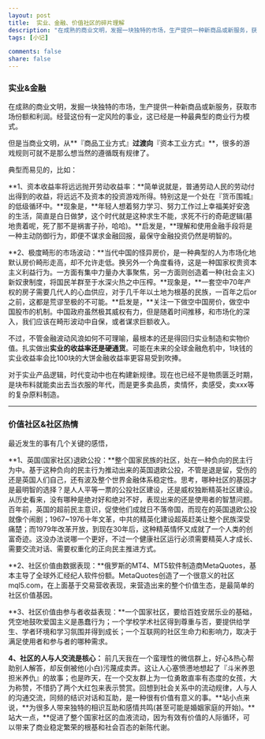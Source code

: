 ```yaml
---
layout: post
title:  实业、金融、价值社区的碎片理解
description: "在成熟的商业文明，发掘一块独特的市场，生产提供一种新商品或新服务，获取市场份额和利润。经营这份有一定风险的事业，这已经是一种默认的商业行为模式。但是当商业文明，从『商品工业方式』过渡向『资本工业方式』，很多的游戏规则可就不是那么想当然的既有模式了。"
tags: [小记]

comments: false
share: false
---
```



### 实业&金融

在成熟的商业文明，发掘一块独特的市场，生产提供一种新商品或新服务，获取市场份额和利润。经营这份有一定风险的事业，这已经是一种最典型的商业行为模式。

但是当商业文明，从**『商品工业方式』**过渡向**『资本工业方式』**，很多的游戏规则可就不是那么想当然的遵循既有规律了。

典型而易见的，比如：

**1、资本收益率将远远抛开劳动收益率：**简单说就是，普通劳动人民的劳动付出得到的收益，将远远不及资本的投资游戏所得。特别这是一个处在『货币围城』的低级循环中。**现象是，**年轻人想着努力学习、努力工作过上幸福美好安逸的生活，简直是白日做梦，这个时代就是这种求生不能，求死不行的奇葩逻辑(墓地贵着呢，死了那不是祸害子孙，哈哈)。**启发是，**理解和使用金融手段将是一种主动防御行为，即便不谋求金融回报，最保守金融投资仍然是明智的。

**2、极度畸形的市场波动：**当代中国的怪异房价，是一种典型的人为市场化地默认房价畸形走高，却不允许走低。换另外一个角度看待，这是一种国家权贵资本主义利益行为。一方面有集中力量办大事聚焦，另一方面则创造着一种(社会主义)新奴隶制度，将国民羊群至于水深火热之中压榨。**现象是，**一套空中70年产权的房子需要几代人的心血供应，对于几千年以土地为根基的民族，一百年之后or之前，这都是荒谬至极的不可能。**启发是，**关注一下做空中国房价，做空中国股市的机制。中国政府虽然极其威权有力，但是随着时间推移，和市场化的深入，我们应该在畸形波动中自保，或者谋求巨额收入。

不过，不管金融波动风浪如何不可理喻，最根本的还是得回归实业制造和实物价值。扎实做出**实业的收益率还是硬通货**。可能在未来的全球金融危机中，1块钱的实业收益率会比100块的大饼金融收益率更容易受到吹捧。

对于实业产品逻辑，时代变动中也在构建新规律。现在也已经不是物质匮乏时期，是块布料就能卖出去当衣服的年代，而是更多卖品质，卖情怀，卖感受，卖xxx等的复杂原料制造。

---

### 价值社区&社区热情


最近发生的事有几个关键的感悟，

**1、英国(国家社区)退欧公投：**整个国家民族的社区，处在一种负向的民主行为中。基于这种负向的民主行为推动出来的英国退欧公投，不管是退是留，受伤的还是英国人们自己，还有波及整个世界金融体系稳定性。思考，哪种社区的基因才是最明智的选择？是人人平等一票的公投社区建设，还是威权独断精英社区建设。从历史看来，没有哪种是绝对好和绝对不好，表现出来的还是使用者的智慧问题。百年前，英国的超前民主意识，促使他们成就日不落帝国，而现在的英国退欧公投就像个闹剧；1967~1976十年文革，中共的精英化建设超英赶美让整个民族深受痛楚；而1979年改革开放，到现在30年后，这种精英情怀又成就了一个人类的创富奇迹。这没办法说哪一个更好，不过一个健康社区运行必须需要精英人才成长、需要交流对话、需要权重化的正向民主推进方式。

**2、社区价值由数据表现：**俄罗斯的MT4、MT5软件制造商MetaQuotes，基本主导了全球外汇经纪人软件份额。MetaQuotes创造了一个很意义的社区mql5.com，在上面基于交易营收表现，来营造出来的整个价值生态，是最简单的社区价值基因。

**3、社区价值由参与者收益表现：**一个国家社区，要给百姓安居乐业的基础，凭空地鼓吹爱国主义是愚蠢行为；一个学校学术社区得到尊重与否，要提供给学生、学者环境和学习氛围并得到成长；一个互联网的社区生命力和影响力，取决于满足使用者和参与者的哪种需求。

**4、社区的人与人交流是核心：** 前几天我在一个蛮理性的微信群上，好心&热心帮助别人解答，却反倒被他(小白)污蔑成卖弄。这让人心塞愤懑地想起了『斗米养恩 担米养仇』的故事；也是昨天，在一个交友群上为一位勇敢直率有态度的女孩，大为称赞，不惜扔了两个大红包来表示赞赏。回想到社会关系中的流动规律，人与人的沟通交流，同频的结识对话和互助，是一种很有价值有意义的事。**站小点来说，**为很多人带来独特的相识互助和感情共鸣(甚至可能是婚姻家庭的开始)。**站大一点，**促进了整个国家社区的血液流动，因为有效有价值的人际循环，可以带来了商业稳定繁荣的根基和社会百态的新陈代谢。
